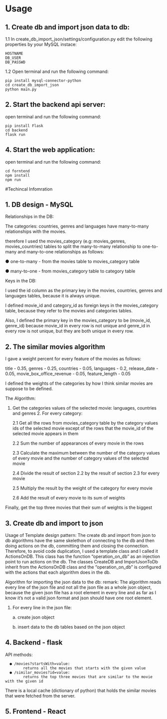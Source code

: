 # Usage
## 1.  Create db and import json data to db:
1.1 In create_db_import_json/settings/configuration.py 
edit the following properties by your MySQL instace:
```
HOSTNAME 
DB_USER
DB_PASSWD
```

1.2 Open terminal and run the following command:
```
pip install mysql-connector-python
cd create_db_import_json
python main.py
```
      
## 2. Start the backend api server:
open terminal and run the following command:
```
pip install Flask
cd backend
flask run
```
## 4. Start the web application:
open terminal and run the following command:
```
cd forntend
npm install
npm run
```

#Techincal Infomration

## 1. DB design - MySQL

Relationships in the DB:

The categories: countries, genres and languages have many-to-many relationships with the movies.

therefore I used the movies_category (e.g: movies_genres, movies_countries) tables to split the many-to-many relationship to one-to-many and many-to-one relationships as follows:

● one-to-many - from the movies table to movies_category table

● many-to-one - from movies_category table to category table

Keys in the DB:

I used the id column as the primary key in the movies, countries, genres and languages tables, because it is always unique.

I defined movie_id and category_id as foreign keys in the movies_category table, because they refer to the movies and categories tables.

Also, I defined the primary key in the movies_category to be (movie_id, genre_id) because movie_id in every row 
is not unique and genre_id in every row is not unique, but they are both unique in every row.
    
## 2. The similar movies algorithm

I gave a weight percent for every feature of the movies as follows:

title - 0.35, genres - 0.25, countries - 0.05, languages - 0.2,
release_date - 0.05, movie_box_office_revenue - 0.05, feature_length - 0.05

I defined the weights of the categories by how I think similar movies are suppose to be defined.

The Algorithm:

1. Get the categories values of the selected movie: languages, countries and genres 2. For every category:

      2.1 Get all the rows from movies_category table by the category values ids of the selected movie except of the rows that the movie_id of the selected movie appears in them

      2.2 Sum the number of appearances of every movie in the rows

      2.3 Calculate the maximum between the number of the category values of every movie and the number of category values of the selected movie

      2.4 Divide the result of section 2.2 by the result of section 2.3 for every movie

      2.5 Multiply the result by the weight of the category for every movie

      2.6 Add the result of every movie to its sum of weights

Finally, get the top three movies that their sum of weights is the biggest

## 3. Create db and import to json

Usage of Template design pattern:
The create db and import from json to db algorithms have the same skelethon of connecting to the db and then doing actions on the db, 
committing them and closing the connection. Therefore, to avoid code duplication, I used a template class and I called it ActionsOnDB. This class has the function “operation_on_db” as an injection point to run actions on the db. The classes CreateDB and ImportJsonToDb inherit from the ActionsOnDB class and the “operation_on_db” is configured with the actions that each algorithm does in the db.

Algorithm for importing the json data to the db:
remark: The algorithm reads every line of the json file and not all the json file as a whole json object, because the given json file has a root element in every line and as far as I know it’s not a valid json format and json should have one root element.

1. For every line in the json file:

      a. create json object
      
      b. insert data to the db tables based on the json object
      
## 4. Backend - flask
API methods:

      ● /movies?startsWith=value:
            returns all the movies that starts with the given value
      ● /similar_movies?id=value:
            returns the top three movies that are similar to the movie with the given id
            
There is a local cache (dictionary of python) that holds the similar movies that were fetched from the server.

## 5. Frontend - React
